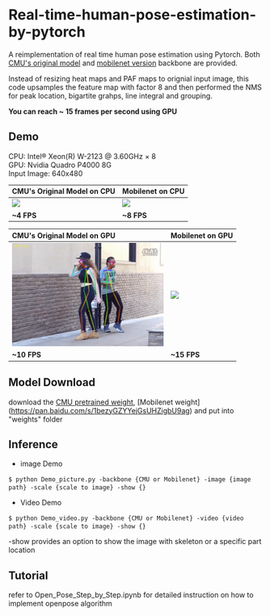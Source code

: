 # Real-time-human-pose-estimation-by-pytorch

A reimplementation of real time human pose estimation using Pytorch. Both [CMU's original model](https://arxiv.org/abs/1611.08050) and [mobilenet version](https://arxiv.org/pdf/1811.12004.pdf) backbone are provided. 

Instead of resizing heat maps and PAF maps to orignial input image, this code upsamples the feature map with factor 8 and then performed the NMS for peak location, bigartite grahps, line integral and grouping. 

**You can reach ~ 15 frames per second using GPU**

## Demo

CPU: Intel® Xeon(R) W-2123 @ 3.60GHz × 8 </br>
GPU: Nvidia Quadro P4000 8G </br>
Input Image: 640x480

| CMU's Original Model on CPU | Mobilenet on CPU |
|:---------|:--------------------|
|<img src="images/CPU_CMU.gif"  width="300">|<img src="images/CPU_Mobilenet.gif"  width="300" >|
| **~4 FPS** | **~8 FPS** |

| CMU's Original Model on GPU | Mobilenet on GPU |
|:---------|:--------------------|
|<img src="images/GPU_CMU.gif"  width="300">|<img src="images/GPU_Mobilenet.gif"  width="300" >|
| **~10 FPS** | **~15 FPS** |

## Model Download 

download the [CMU pretrained weight](https://pan.baidu.com/s/1M74ZtnsERToqx4MvT6czAA), [Mobilenet weight] (https://pan.baidu.com/s/1bezyGZYYejGsUHZigbU9ag) and put into "weights" folder

## Inference 

* image Demo
```
$ python Demo_picture.py -backbone {CMU or Mobilenet} -image {image path} -scale {scale to image} -show {}
```
* Video Demo
```
$ python Demo_video.py -backbone {CMU or Mobilenet} -video {video path} -scale {scale to image} -show {}
```
-show provides an option to show the image with skeleton or a specific part location 

## Tutorial
refer to Open_Pose_Step_by_Step.ipynb for detailed instruction on how to implement openpose algorithm 
